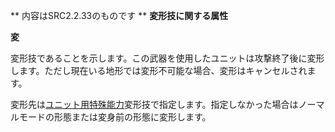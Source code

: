 ** 内容はSRC2.2.33のものです **
**変形技に関する属性**

**変**

変形技であることを示します。この武器を使用したユニットは攻撃終了後に変形します。ただし現在いる地形では変形不可能な場合、変形はキャンセルされます。

変形先は[ユニット用特殊能力](ユニット用特殊能力.md)変形技で指定します。指定しなかった場合はノーマルモードの形態または変身前の形態に変形します。
